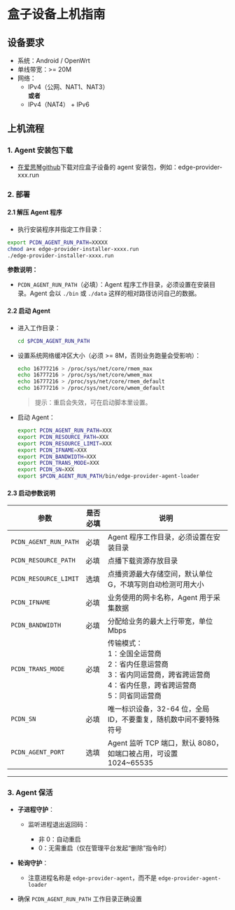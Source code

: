 

# 盒子设备上机指南

## 设备要求
- 系统：Android / OpenWrt
- 单线带宽：>= 20M
- 网络：
  - IPv4（公网、NAT1、NAT3）  
  **或者**  
  - IPv4（NAT4） + IPv6


## 上机流程

### 1. Agent 安装包下载
- [在爱思琴github](https://github.com/aisiqintech/)下载对应盒子设备的 agent 安装包，例如：edge-provider-xxx.run
### 2. 部署

#### 2.1 解压 Agent 程序
- 执行安装程序并指定工作目录：

```bash
export PCDN_AGENT_RUN_PATH=XXXXX 
chmod a+x edge-provider-installer-xxxx.run
./edge-provider-installer-xxxx.run
````
**参数说明：**
* `PCDN_AGENT_RUN_PATH`（必填）：Agent 程序工作目录，必须设置在安装目录。Agent 会以 `./bin` 或 `./data` 这样的相对路径访问自己的数据。

#### 2.2 启动 Agent
* 进入工作目录：
  ```bash
  cd $PCDN_AGENT_RUN_PATH
  ```
* 设置系统网络缓冲区大小（必须 >= 8M，否则业务跑量会受影响）：

  ```bash
  echo 16777216 > /proc/sys/net/core/rmem_max
  echo 16777216 > /proc/sys/net/core/wmem_max
  echo 16777216 > /proc/sys/net/core/rmem_default
  echo 16777216 > /proc/sys/net/core/wmem_default
  ```
  > 提示：重启会失效，可在启动脚本里设置。
* 启动 Agent：
  ```bash
  export PCDN_AGENT_RUN_PATH=XXX
  export PCDN_RESOURCE_PATH=XXX 
  export PCDN_RESOURCE_LIMIT=XXX
  export PCDN_IFNAME=XXX
  export PCDN_BANDWIDTH=XXX
  export PCDN_TRANS_MODE=XXX
  export PCDN_SN=XXX
  export $PCDN_AGENT_RUN_PATH/bin/edge-provider-agent-loader
  ```

#### 2.3 启动参数说明

| 参数                    | 是否必填 | 说明                                                                             |
| --------------------- | ---- | ------------------------------------------------------------------------------ |
| `PCDN_AGENT_RUN_PATH` | 必填   | Agent 程序工作目录，必须设置在安装目录                                                         |
| `PCDN_RESOURCE_PATH`  | 必填   | 点播下载资源存放目录                                                                     |
| `PCDN_RESOURCE_LIMIT` | 选填   | 点播资源最大存储空间，默认单位 G，不填写则自动检测可用大小                                                 |
| `PCDN_IFNAME`         | 必填   | 业务使用的网卡名称，Agent 用于采集数据                                                         |
| `PCDN_BANDWIDTH`      | 必填   | 分配给业务的最大上行带宽，单位 Mbps                                                           |
| `PCDN_TRANS_MODE`     | 必填   | 传输模式：<br>1：全国全运营商<br>2：省内任意运营商<br>3：省内同运营商，跨省跨运营商<br>4：省内任意，跨省跨运营商<br>5：同省同运营商 |
| `PCDN_SN`             | 必填   | 唯一标识设备，32-64 位，全局 ID，不要重复，随机数中间不要特殊符号                                          |
| `PCDN_AGENT_PORT`     | 选填   | Agent 监听 TCP 端口，默认 8080，如端口被占用，可设置 1024~65535                                  |

---

### 3. Agent 保活

* **子进程守护**：

  * 监听进程退出返回码：

    * 非 0：自动重启
    * 0：无需重启（仅在管理平台发起“删除”指令时）
* **轮询守护**：

  * 注意进程名称是 `edge-provider-agent`，而不是 `edge-provider-agent-loader`
* 确保 `PCDN_AGENT_RUN_PATH` 工作目录正确设置
